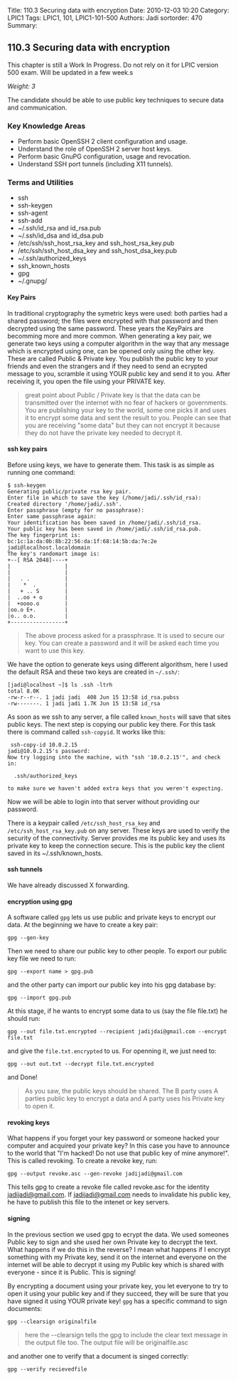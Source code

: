 Title: 110.3 Securing data with encryption
Date: 2010-12-03 10:20
Category: LPIC1
Tags: LPIC1, 101, LPIC1-101-500
Authors: Jadi
sortorder: 470
Summary: 
## 110.3 Securing data with encryption

<div class="alert alert-danger" role="alert">
  This chapter is still a Work In Progress. Do not rely on it for LPIC version 500 exam. Will be updated in a few week.s
</div>


_Weight: 3_

The candidate should be able to use public key techniques to secure data and communication.

### Key Knowledge Areas

* Perform basic OpenSSH 2 client configuration and usage.
* Understand the role of OpenSSH 2 server host keys.
* Perform basic GnuPG configuration, usage and revocation.
* Understand SSH port tunnels \(including X11 tunnels\).

### Terms and Utilities

* ssh
* ssh-keygen
* ssh-agent
* ssh-add
* ~/.ssh/id\_rsa and id\_rsa.pub
* ~/.ssh/id\_dsa and id\_dsa.pub
* /etc/ssh/ssh\_host\_rsa\_key and ssh\_host\_rsa\_key.pub
* /etc/ssh/ssh\_host\_dsa\_key and ssh\_host\_dsa\_key.pub
* ~/.ssh/authorized\_keys
* ssh\_known\_hosts
* gpg
* ~/.gnupg/

#### Key Pairs

In traditional cryptography the symetric keys were used: both parties had a shared password; the files were encrypted with that password and then decrypted using the same password. These years the KeyPairs are becomming more and more common. When generating a key pair, we generate two keys using a computer algorithm in the way that any message which is encrypted using one, can be opened only using the other key. These are called Public & Private key. You publish the public key to your friends and even the strangers and if they need to send an ecrypted message to you, scramble it using YOUR public key and send it to you. After receiving it, you open the file using your PRIVATE key.

> great point about Public / Private key is that the data can be transmitted over the internet with no fear of hackers or governments. You are publishing your key to the world, some one picks it and uses it to encrypt some data and sent the result to you. People can see that you are receiving "some data" but they can not encrypt it because they do not have the private key needed to decrypt it.

#### ssh key pairs

Before using keys, we have to generate them. This task is as simple as running one command:

```text
$ ssh-keygen
Generating public/private rsa key pair.
Enter file in which to save the key (/home/jadi/.ssh/id_rsa):
Created directory '/home/jadi/.ssh'.
Enter passphrase (empty for no passphrase):
Enter same passphrase again:
Your identification has been saved in /home/jadi/.ssh/id_rsa.
Your public key has been saved in /home/jadi/.ssh/id_rsa.pub.
The key fingerprint is:
bc:1c:1a:da:0b:8b:22:56:da:1f:68:14:5b:da:7e:2e jadi@localhost.localdomain
The key's randomart image is:
+--[ RSA 2048]----+
|                 |
|                 |
|   . .           |
|    *  .         |
|   + .. S        |
|  ..oo + o       |
|  +oooo.o        |
|oo.o E+.         |
|o.. o.o.         |
+-----------------+
```

> The above process asked for a prassphrase. It is used to secure our key. You can create a password and it will be asked each time you want to use this key.

We have the option to generate keys using different algorithsm, here I used the default RSA and these two keys are created in `~/.ssh/`:

```text
[jadi@localhost ~]$ ls .ssh -ltrh
total 8.0K
-rw-r--r--. 1 jadi jadi  408 Jun 15 13:58 id_rsa.pubss
-rw-------. 1 jadi jadi 1.7K Jun 15 13:58 id_rsa
```

As soon as we ssh to any server, a file called `known_hosts` will save that sites public keys. The next step is copying our public key there. For this task there is command called `ssh-copyid`. It works like this:

```text
 ssh-copy-id 10.0.2.15
jadi@10.0.2.15's password:
Now try logging into the machine, with "ssh '10.0.2.15'", and check in:

  .ssh/authorized_keys

to make sure we haven't added extra keys that you weren't expecting.
```

Now we will be able to login into that server without providing our password.

There is a keypair called `/etc/ssh_host_rsa_key` and `/etc/ssh_host_rsa_key.pub` on any server. These keys are used to verify the security of the connectivity. Server provides me its public key and uses its private key to keep the connection secure. This is the public key the client saved in its ~/.ssh/known\_hosts.

#### ssh tunnels

We have already discussed X forwarding.

#### encryption using gpg

A software called `gpg` lets us use public and private keys to encrypt our data. At the beginning we have to create a key pair:

```text
gpg --gen-key
```

Then we need to share our public key to other people. To export our public key file we need to run:

```text
gpg --export name > gpg.pub
```

and the other party can import our public key into his gpg database by:

```text
gpg --import gpg.pub
```

At this stage, if he wants to encrypt some data to us \(say the file file.txt\) he should run:

```text
gpg --out file.txt.encrypted --recipient jadijdai@gmail.com --encrypt file.txt
```

and give the `file.txt.encrypted` to us. For openning it, we just need to:

```text
gpg --out out.txt --decrypt file.txt.encrypted
```

and Done!

> As you saw, the public keys should be shared. The B party uses A parties public key to encrypt a data and A party uses his Private key to open it.

#### revoking keys

What happens if you forget your key password or someone hacked your computer and acquired your private key? In this case you have to announce to the world that "I'm hacked! Do not use that public key of mine anymore!". This is called revoking. To create a revoke key, run:

```text
gpg --output revoke.asc --gen-revoke jadijadi@gmail.com
```

This tells gpg to create a revoke file called revoke.asc for the identity jadijadi@gmail.com. If jadijadi@gmail.com needs to invalidate his public key, he have to publish this file to the intenet or key servers.

#### signing

In the previous section we used gpg to ecrypt the data. We used someones Public key to sign and she used her own Private key to decrypt the text. What happens if we do this in the reverse? I mean what happens if I encrypt something with my Private key, send it on the internet and everyone on the internet will be able to decrypt it using my Public key which is shared with everyone - since it is Public. This is signing!

By encrypting a document using your private key, you let everyone to try to open it using your public key and if they succeed, they will be sure that you have signed it using YOUR private key! `gpg` has a specific command to sign documents:

```text
gpg --clearsign originalfile
```

> here the --clearsign tells the gpg to include the clear text message in the output file too. The output file will be originalfile.asc

and another one to verify that a document is singed correctly:

```text
gpg --verify recievedfile
```

